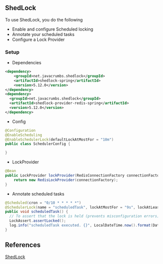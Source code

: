 


## ShedLock 
To use ShedLock, you do the following
- Enable and configure Scheduled locking
- Annotate your scheduled tasks
- Configure a Lock Provider

### Setup
- Dependencies
```xml
<dependency>
    <groupId>net.javacrumbs.shedlock</groupId>
    <artifactId>shedlock-spring</artifactId>
    <version>5.12.0</version>
</dependency>
<dependency>
  <groupId>net.javacrumbs.shedlock</groupId>
  <artifactId>shedlock-provider-redis-spring</artifactId>
  <version>5.12.0</version>
</dependency>
```

- Config
```java
@Configuration
@EnableScheduling
@EnableSchedulerLock(defaultLockAtMostFor = "10m")
public class SchedulerConfig {

}
```
- LockProvider
```java
@Bean
public LockProvider lockProvider(RedisConnectionFactory connectionFactory) {
    return new RedisLockProvider(connectionFactory);
}
```

- Annotate scheduled tasks
```java
@Scheduled(cron = "0/10 * * * * *")
@SchedulerLock(name = "scheduledTask", lockAtMostFor = "9s", lockAtLeastFor = "9s")
public void scheduledTask() {
  // To assert that the lock is held (prevents misconfiguration errors)
  LockAssert.assertLocked();
  log.info("scheduledTask executed. {}", LocalDateTime.now().format(DateTimeFormatter.ISO_LOCAL_DATE_TIME));
}
```
## References
[ShedLock](https://github.com/lukas-krecan/ShedLock)

